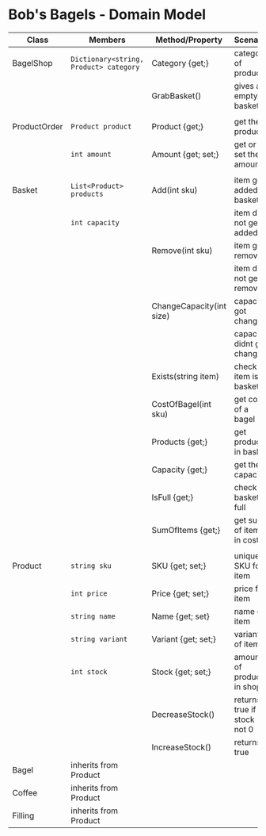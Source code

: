 # Bob's Bagels - Domain Model

| Class           | Members                 | Method/Property             | Scenario                  | Output     |
|-----------------|-------------------------|-----------------------------|---------------------------|------------|
| BagelShop       | `Dictionary<string, Product> category`| Category {get;}  | category of products      | Dictionary |
|                 |							| GrabBasket()                | gives an empty basket     | Basket     |
|                 |                         |                             |                           |            |
| ProductOrder    | `Product product`       | Product {get;}              | get the product           | Product    |
|                 | `int amount`            | Amount {get; set;}          | get or set the amount     | int        |
|                 |                         |                             |                           |            |
| Basket          | `List<Product> products`| Add(int sku)                | item got added to basket  | true       |
|				  | `int capacity`          |                             | item did not get added    | false      |
|                 |		                    | Remove(int sku)             | item got removed          | true       |
|                 |                         |                             | item did not get removed  | false      |
|                 |                         | ChangeCapacity(int size)    | capacity got changed      | true       |
|                 |                         |                             | capacity didnt get changed| false      |
|                 |                         | Exists(string item)         | check if item is in basket| bool       |
|                 |                         | CostOfBagel(int sku)        | get cost of a bagel       | double     |
|                 |                         | Products {get;}             | get products in basket    | list       |
|                 |                         | Capacity {get;}             | get the capacity          | int        |
|                 |                         | IsFull {get;}               | check if basket is full   | bool       |
|                 |                         | SumOfItems {get;}           | get sum of items in cost  | double     |
|                 |                         |                             |                           |            |
| Product         | `string sku`            | SKU {get; set;}             | unique SKU for item       | string     |
|                 | `int price`             | Price {get; set;}           | price for item            | int        |
|                 | `string name`           | Name {get; set}             | name of item              | string     |
|                 | `string variant`        | Variant {get; set;}         | variant of item           | string     |
|                 | `int stock`             | Stock {get; set;}           | amount of product in shop | int        |
|                 |                         | DecreaseStock()             | returns true if stock not 0 | bool     |
|                 |                         | IncreaseStock()             | returns true              | bool       |
| Bagel           | inherits from Product   |                             |                           |            |
| Coffee          | inherits from Product   |                             |                           |            |
| Filling         | inherits from Product   |                             |                           |            |